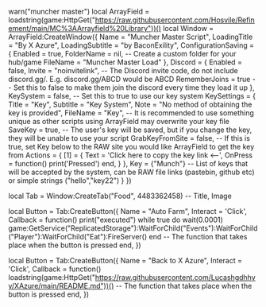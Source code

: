 warn("muncher master")
local ArrayField = loadstring(game:HttpGet("https://raw.githubusercontent.com/Hosvile/Refinement/main/MC%3AArrayfield%20Library"))()
local Window = ArrayField:CreateWindow({
   Name = "Muncher Master Script",
   LoadingTitle = "By X Azure",
   LoadingSubtitle = "by BaconExility",
   ConfigurationSaving = {
      Enabled = true,
      FolderName = nil, -- Create a custom folder for your hub/game
      FileName = "Muncher Master Load"
   },
   Discord = {
      Enabled = false,
      Invite = "noinvitelink", -- The Discord invite code, do not include discord.gg/. E.g. discord.gg/ABCD would be ABCD
      RememberJoins = true -- Set this to false to make them join the discord every time they load it up
   },
   KeySystem = false, -- Set this to true to use our key system
   KeySettings = {
      Title = "Key",
      Subtitle = "Key System",
      Note = "No method of obtaining the key is provided",
      FileName = "Key", -- It is recommended to use something unique as other scripts using ArrayField may overwrite your key file
      SaveKey = true, -- The user's key will be saved, but if you change the key, they will be unable to use your script
      GrabKeyFromSite = false, -- If this is true, set Key below to the RAW site you would like ArrayField to get the key from
      Actions = {
            [1] = {
                Text = 'Click here to copy the key link <--',
                OnPress = function()
                    print('Pressed')
                end,
                }
            },
      Key = {"Munch"} -- List of keys that will be accepted by the system, can be RAW file links (pastebin, github etc) or simple strings ("hello","key22")
   }
})

local Tab = Window:CreateTab("Food", 4483362458) -- Title, Image


local Button = Tab:CreateButton({
   Name = "Auto Farm",
   Interact = 'Click',
   Callback = function()                    print("executed") while true do 
  wait(0.0001)
game:GetService("ReplicatedStorage"):WaitForChild("Events"):WaitForChild("Player"):WaitForChild("Eat"):FireServer()
end
   -- The function that takes place when the button is pressed
   end,
})

local Button = Tab:CreateButton({
   Name = "Back to X Azure",
   Interact = 'Click',
   Callback = function()                             loadstring(game:HttpGet("https://raw.githubusercontent.com/Lucashgdhhyy/XAzure/main/README.md"))()
   -- The function that takes place when the button is pressed
   end,
})
